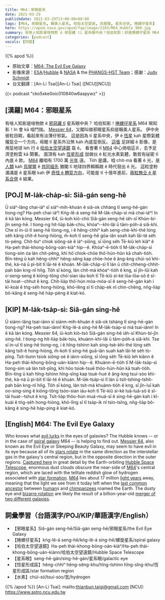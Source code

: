 ```yaml
---
title: M64：邪眼星系
date: 2021-03-29
publishdate: 2021-03-29T13:00:00+08:00
tags: [M64, 邪眼星系, 睏美人星系, 哈伯太空望遠, 烏猩猩, 星系合併, 捲螺仔星系]
hero: https://apod.nasa.gov/apod/fap/image/2103/M64_Hubble_960.jpg
summary: 有啥人知影是啥物款 ê 邪惡藏 tī 星系眼中央？哈伯知影！抑是捲螺仔星系 M64 知影！In 會 kā 咱鬥揣。M64，又閣叫做 邪眼 抑是睏美人星系。
categories: [podcast]
vocals: [阿錕]
---
```


{{% apod %}}

- 原始文章：[M64: The Evil Eye Galaxy](https://apod.nasa.gov/apod/ap210329.html)
- 影像來源：[ESA][ESA]/[Hubble][Hubble] & [NASA][NASA] & the [PHANGS-HST Team][PHANGS-HST Team]；感謝：[Judy Schmidt][Judy Schmidt]
- 台文翻譯：[An-Li Tsai][An-Li Tsai] ([NCU][NCU])


{{< podcast "cko5xke0oic010840w6aspywz" >}}

## [漢羅] M64：邪眼星系

有啥人知影是啥物款 ê [邪惡藏 tī][evil lurks] 星系眼中央？
哈伯知影！[捲螺仔星系][spiral galaxy] M64 嘛知影！In 會 kā 咱鬥揣。
[Messier 64][Messier 64]，又閣叫做邪眼星系抑是睏美人星系。
伊中央彼粒目睭，看起來有淡薄仔邪氣。
這是因為 tī 星系中央，伊 ê [恆星][stars rotate] kah 星際氣體攏踅仝一个方向，毋閣 tī 星系外沿煞 kah 內底踅倒反。
[這張][Captured here] 足詳細 ê 影像，是用踅地球 leh 行 ê [哈伯太空望遠鏡][Hubble Space Telescope] 翕 ê。
看會著 tī [M64][M64-1] 中心倚咱這爿，去予足濟塗粉雲 kā 閘著。
面頂有 kah [恆星形成][star formation] 敆做伙 ê 紅光水素氣體，敢若有祕密 tī 內底 ê 款。
[M64][M64-2] 離咱有 1700 萬 [光年][light years] 遠。
To̍h 是講，咱 chit-má 看著 ê 光，是 [人類][human] kah [烏猩猩][chimpanzees] ê [共同祖先][last common ancestor] 猶閣 tī 地球四界賴賴趖 ê 時代發出 ê 光。
這粒塗粉滿滿是 ê 星系眼 kah 伊 [奇怪 ê 轉踅方向][bizarre rotation]，可能是 tī 十億年進前，[兩粒無仝 ê 星系合併][merger of two different galaxies] ê 結果。


## [POJ] M-la̍k-cha̍p-sì: Siâ-gán seng-hē

Ū siáⁿ-lâng chai-iáⁿ sī siáⁿ-mih-khoán ê siâ-ok chhàng tī seng-hē-gán tiong-ng?
Ha-peh chai-iáⁿ! Kńg-lê-á seng-hē M-la̍k-cha̍p-sì mā chai-iáⁿ! In ē kā lán kóng.
Messier 64, iū-koh kiò-chò Siâ-gán seng-hē ia̍h-sī Khùn-bí-jîn seng-hē.
I tiong-ng hit-lia̍p ba̍k-chiu, khòaⁿ--khí-lâi ū tām-po̍h-á siâ-khì.
Che sī in-ūi tī seng-hē tiong-ng, i ê hêng-chhiⁿ kah seng-chè-khì-thé lóng se̍h kâng chi̍t-ê hong-hiòng, m̄-koh tī seng-hē gōa-iân soah kah lāi-té se̍h tò-péng.
Chit-tiuⁿ chiok siông-sè ê iáⁿ-siōng, sī iōng se̍h Tē-kiû leh kiâⁿ ê Ha-peh thài-khong-bōng-oán-kiàⁿ hip--ê.
Khòaⁿ-ē-tio̍h tī M-la̍k-cha̍p-sì tiong-sim óa lán chit-pêng, khì hō͘ chiok-chōe thô͘-hún-hûn kā chah-tio̍h.
Bīn-téng ū kah hêng-chhiⁿ hêng-sêng kap chòe-hóe ê âng-kng chúi-sò͘ khì-thé, ká-ná ū pì-bi̍t tī lāi-té ê khoán.
M-la̍k-cha̍p-sì lî lán ū chi̍t-chheng-chhit-pah bān kng-nî hn̄g.
To̍h sī kóng, lán chit-má khòaⁿ-tio̍h ê kng, sī jîn-lūi kah o͘-seng-seng ê kiōng-tông chó͘-sian iáu-koh tī Tē-kiû sì-kè lōa-lōa-sô ê sî-tāi hoat--chhut ê kng.
Chi̍t-lia̍p thô͘-hún móa-móa-sī ê seng-hē-gán kah i kî-koài ê tńg-se̍h hong-hiòng, khó-lêng sī tī cha̍p-ek nî chìn-chêng, nn̄g-lia̍p bô-kâng ê seng-hē ha̍p-pèng ê kiat-kó.

## [KIP] M-la̍k-tsa̍p-sì: Siâ-gán sing-hē

Ū siánn-lâng tsai-iánn sī siánn-mih-khuán ê siâ-ok tshàng tī sing-hē-gán tiong-ng?
Ha-peh tsai-iánn! Kńg-lê-á sing-hē M-la̍k-tsa̍p-sì mā tsai-iánn! In ē kā lán kóng.
Messier 64, iū-koh kiò-tsò Siâ-gán sing-hē ia̍h-sī Khùn-bí-jîn sing-hē.
I tiong-ng hit-lia̍p ba̍k-tsiu, khuànn-khí-lâi ū tām-po̍h-á siâ-khì.
Tse sī in-uī tī sing-hē tiong-ng, i ê hîng-tshinn kah sing-tsè-khì-thé lóng se̍h kâng tsi̍t-ê hong-hiòng, m̄-koh tī sing-hē guā-iân suah kah lāi-té se̍h tò-píng.
Tsit-tiunn tsiok siông-sè ê iánn-siōng, sī iōng se̍h Tē-kiû leh kiânn ê Ha-peh thài-khong-bōng-uán-kiànn hip--ê.
Khuànn-ē-tio̍h tī M-la̍k-tsa̍p-sì tiong-sim uá lán tsit-pîng, khì hōo tsiok-tsuē thôo-hún-hûn kā tsah-tio̍h.
Bīn-tíng ū kah hîng-tshinn hîng-sîng kap tsuè-hué ê âng-kng tsuí-sòo khì-thé, ká-ná ū pì-bi̍t tī lāi-té ê khuán.
M-la̍k-tsa̍p-sì lî lán ū tsi̍t-tshing-tshit-pah bān kng-nî hn̄g.
To̍h sī kóng, lán tsit-má khuànn-tio̍h ê kng, sī jîn-luī kah oo-sing-sing ê kiōng-tông tsóo-sian iáu-koh tī Tē-kiû sì-kè luā-luā-sô ê sî-tāi huat--tshut ê kng.
Tsi̍t-lia̍p thôo-hún muá-muá-sī ê sing-hē-gán kah i kî-kuài ê tńg-se̍h hong-hiòng, khó-lîng sī tī tsa̍p-ik nî tsìn-tsîng, nn̄g-lia̍p bô-kâng ê sing-hē ha̍p-pìng ê kiat-kó.




## [English] M64: The Evil Eye Galaxy

Who knows what [evil lurks][evil lurks] in the eyes of galaxies? The Hubble knows -- or in the case of [spiral galaxy][spiral galaxy] M64 -- is helping to find out. [Messier 64][Messier 64], also known as the Evil Eye or Sleeping Beauty Galaxy, may seem to have evil in its eye because all of its [stars rotate][stars rotate] in the same direction as the interstellar gas in the galaxy's central region, but in the opposite direction in the outer regions. [Captured here][Captured here] in great detail by the Earth-orbiting [Hubble Space Telescope][Hubble Space Telescope], enormous dust clouds obscure the near-side of [M64][M64-1]'s central region, which are laced with the telltale reddish glow of hydrogen associated with [star formation][star formation]. [M64][M64-2] lies about 17 million [light years][light years] away, meaning that the light we see from it today left when the [last common ancestor][last common ancestor] between [human][human]s and [chimpanzees][chimpanzees] roamed the Earth. The dusty eye and [bizarre rotation][bizarre rotation] are likely the result of a billion-year-old [merger of two different galaxies][merger of two different galaxies].


## 詞彙學習（台語漢字/POJ/KIP/華語漢字/English）

- 【邪眼星系】Siâ-gán seng-hē/Siâ-gán seng-hē/邪眼星系/the Evil Eye Galaxy
- 【捲螺仔星系】kńg-lê-á seng-hē/kńg-lê-á sing-hē/螺旋星系/spiral galaxy
- 【哈伯太空望遠鏡】Ha-peh thài-khong-bōng-oán-kiàⁿ/Ha-peh thài-khong-bōng-uán-kiànn/哈伯太空望遠鏡/Hubble Space Telescope
- 【星系眼】seng-hē-gán/sing-hē-gán/星系眼/galactic eye
- 【恆星形成區】hêng-chhiⁿ hêng-sêng-khu/hîng-tshinn hîng-sîng-khu/恆星形成區/star formation region
- 【水素】chúi-sò͘/tsuí-sòo/氫/hydrogen


{{% /apod %}}
[An-Li Tsai]: mailto:thianbun.taigi@gmail.com
[NCU]: https://www.astro.ncu.edu.tw

[ESA]: https://www.esa.int/
[Hubble]: https://www.spacetelescope.org/
[NASA]: https://www.nasa.gov/
[PHANGS-HST Team]: https://phangs.stsci.edu/#team
[Judy Schmidt]: https://www.flickr.com/photos/geckzilla/

[evil lurks]: https://en.wikiquote.org/wiki/The_Shadow
[spiral galaxy]: https://en.wikipedia.org/wiki/Spiral_galaxy
[Messier 64]: https://en.wikipedia.org/wiki/Black_Eye_Galaxy
[stars rotate]: https://youtu.be/h9za1CP9ImA?t=24
[Captured here]: https://esahubble.org/images/potw2108a/
[Hubble Space Telescope]: https://history.nasa.gov/hubble/
[M64-1]: https://ui.adsabs.harvard.edu/abs/2020ApJ...897..106K/abstract
[star formation]: https://science.nasa.gov/astrophysics/focus-areas/how-do-stars-form-and-evolve
[M64-2]: http://www.messier.seds.org/m/m064.html
[light years]: https://spaceplace.nasa.gov/light-year/en/
[last common ancestor]: https://en.wikipedia.org/wiki/Timeline_of_human_evolution
[human]: https://apod.nasa.gov/apod/ap190818.html
[chimpanzees]: https://i.ytimg.com/vi/9VMayf-6zE4/hqdefault.jpg
[bizarre rotation]: https://youtu.be/Gh5lBr08WJw
[merger of two different galaxies]: https://apod.nasa.gov/apod/ap120604.html
